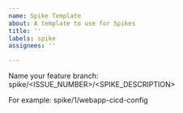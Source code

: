 ```yaml
---
name: Spike Template
about: A template to use for Spikes
title: ''
labels: spike
assignees: ''

---
```


Name your feature branch: spike/<ISSUE_NUMBER>/<SPIKE_DESCRIPTION>

For example: spike/1/webapp-cicd-config
